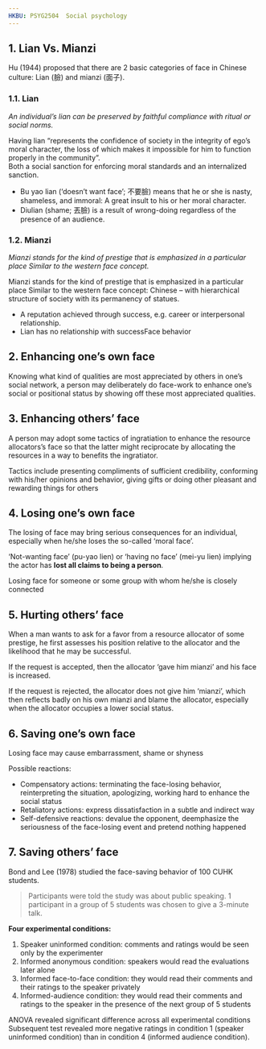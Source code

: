 ```yaml
---
HKBU: PSYG2504  Social psychology
---
```


## 1. Lian  Vs. Mianzi

Hu (1944) proposed that there are 2 basic categories of face in Chinese culture: 
Lian (臉) and mianzi (面子). 

### 1.1. Lian

*An individual’s lian can be preserved by faithful compliance with ritual or social norms.*

Having lian “represents the confidence of society in the integrity of ego’s moral character, the loss of which makes it impossible for him to function properly in the community”.  
Both a social sanction for enforcing moral standards and an internalized sanction.

- Bu yao lian (‘doesn’t want face’; 不要臉) means that he or she is nasty, shameless, and immoral: A great insult to his or her moral character.
- Diulian (shame; 丟臉) is a result of wrong-doing regardless of the presence of an audience.

### 1.2. Mianzi

*Mianzi stands for the kind of prestige that is emphasized in a particular place*
*Similar to the western face concept.*

Mianzi stands for the kind of prestige that is emphasized in a particular place
Similar to the western face concept: Chinese – with hierarchical structure of society with its permanency of statues.

- A reputation achieved through success, e.g. career or interpersonal relationship.
- Lian has no relationship with successFace behavior

## 2. Enhancing one’s own face

Knowing what kind of qualities are most appreciated by others in one’s social network, a person may deliberately do face-work to enhance one’s social or positional status by showing off these most appreciated qualities.

## 3. Enhancing others’ face

A person may adopt some tactics of ingratiation to enhance the resource allocators’s face so that the latter might reciprocate by allocating the resources in a way to benefits the ingratiator.

Tactics include presenting compliments of sufficient credibility, conforming with his/her opinions and behavior, giving gifts or doing other pleasant and rewarding things for others

## 4. Losing one’s own face

The losing of face may bring serious consequences for an individual, especially when he/she loses the so-called ‘moral face’.

‘Not-wanting face’ (pu-yao lien) or ‘having no face’ (mei-yu lien) implying the actor has **lost all claims to being a person**.

Losing face for someone or some group with whom he/she is closely connected

## 5. Hurting others’ face

When a man wants to ask for a favor from a resource allocator of some prestige, he first assesses his position relative to the allocator and the likelihood that he may be successful.

If the request is accepted, then the allocator ‘gave him mianzi’ and his face is increased.

If the request is rejected, the allocator does not give him ‘mianzi’, which then reflects badly on his own mianzi and blame the allocator, especially when the allocator occupies a lower social status.

## 6. Saving one’s own face

Losing face may cause embarrassment, shame or shyness

Possible reactions:

- Compensatory actions: terminating the face-losing behavior, reinterpreting the situation, apologizing, working hard to enhance the social status
- Retaliatory actions: express dissatisfaction in a subtle and indirect way
- Self-defensive reactions: devalue the opponent, deemphasize the seriousness of the face-losing event and pretend nothing happened

## 7. Saving others’ face

Bond and Lee (1978) studied the face-saving behavior of 100 CUHK students.

> Participants were told the study was about public speaking.
> 1 participant in a group of 5 students was chosen to give a 3-minute talk.

**Four experimental conditions:**

1. Speaker uninformed condition: comments and ratings would be seen only by the experimenter
2. Informed anonymous condition: speakers would read the evaluations later alone
3. Informed face-to-face condition: they would read their comments and their ratings to the speaker privately
4. Informed-audience condition: they would read their comments and ratings to the speaker in the presence of the next group of 5 students

ANOVA revealed significant difference across all experimental conditions
Subsequent test revealed more negative ratings in condition 1 (speaker uninformed condition) than in condition 4 (informed audience condition).